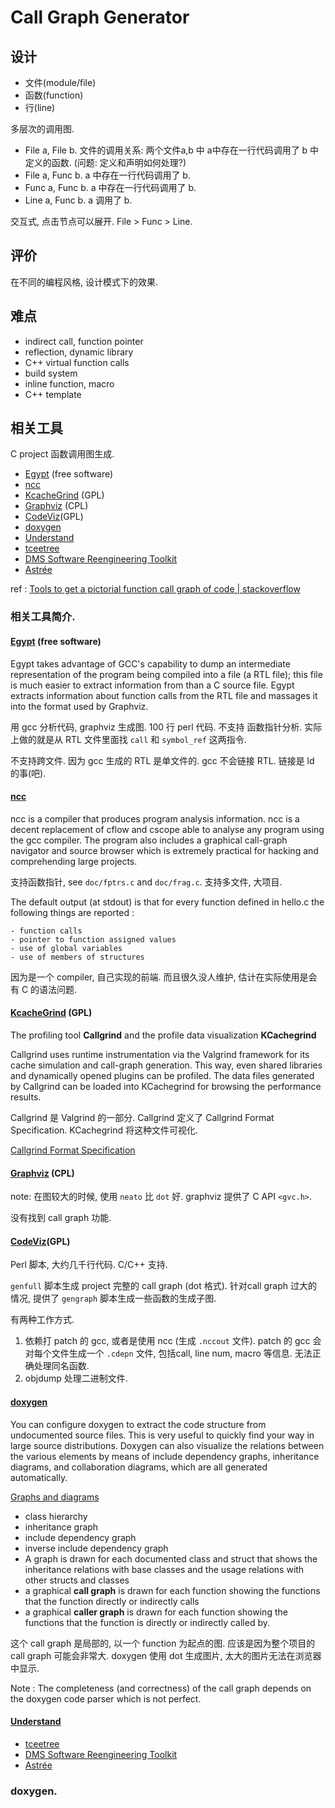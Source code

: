 # Call Graph Generator



## 设计

- 文件(module/file)
- 函数(function)
- 行(line)

多层次的调用图.

- File a, File b.
   文件的调用关系: 两个文件a,b 中 a中存在一行代码调用了 b 中定义的函数.
(问题: 定义和声明如何处理?)
-  File a, Func b.
  a 中存在一行代码调用了 b.
-  Func a, Func b.
  a 中存在一行代码调用了 b.
-  Line a, Func b.
   a 调用了 b.

交互式, 点击节点可以展开. File > Func > Line.


## 评价

在不同的编程风格, 设计模式下的效果.

## 难点

- indirect call, function pointer
- reflection, dynamic library
- C++ virtual function calls
- build system
- inline function, macro
- C++ template


## 相关工具

C project 函数调用图生成.

- [Egypt](http://www.gson.org/egypt/) (free software)
- [ncc](http://students.ceid.upatras.gr/~sxanth/ncc/)
- [KcacheGrind](https://kcachegrind.github.io/html/Home.html) (GPL)
- [Graphviz](http://www.graphviz.org/) (CPL)
- [CodeViz](https://github.com/petersenna/codeviz)(GPL)
- [doxygen](http://www.stack.nl/~dimitri/doxygen/)
- [Understand](https://scitools.com/features/)
- [tceetree](https://sourceforge.net/projects/tceetree/)
- [DMS Software Reengineering Toolkit](http://www.semanticdesigns.com/Products/DMS/DMSToolkit.html)
- [Astrée](https://www.absint.com/astree/index.htm)

ref :  [Tools to get a pictorial function call graph of code | stackoverflow](https://stackoverflow.com/questions/517589/tools-to-get-a-pictorial-function-call-graph-of-code)

### 相关工具简介.


####  [Egypt](http://www.gson.org/egypt/) (free software)

Egypt takes advantage of GCC's capability to dump an intermediate representation of the program being compiled into a file (a RTL file); this file is much easier to extract information from than a C source file. Egypt extracts information about function calls from the RTL file and massages it into the format used by Graphviz.

用 gcc 分析代码, graphviz 生成图.  100 行 perl 代码. 不支持 函数指针分析.
实际上做的就是从 RTL 文件里面找 `call` 和 `symbol_ref` 这两指令.

不支持跨文件. 因为 gcc 生成的 RTL 是单文件的. gcc 不会链接 RTL. 链接是 ld 的事(吧).

#### [ncc](http://students.ceid.upatras.gr/~sxanth/ncc/)

ncc is a compiler that produces program analysis information. ncc is a decent replacement of cflow and cscope able to analyse any program using the gcc compiler. The program also includes a graphical call-graph navigator and source browser which is extremely practical for hacking and comprehending large projects.

支持函数指针, see `doc/fptrs.c` and `doc/frag.c`. 支持多文件, 大项目.

The default output (at stdout) is that for every function defined in hello.c
the following things are reported :

    - function calls
    - pointer to function assigned values
    - use of global variables
    - use of members of structures

因为是一个 compiler, 自己实现的前端. 而且很久没人维护, 估计在实际使用是会有 C 的语法问题.


#### [KcacheGrind](https://kcachegrind.github.io/html/Home.html) (GPL)

The profiling tool **Callgrind** and the profile data visualization **KCachegrind**

Callgrind uses runtime instrumentation via the Valgrind framework for its cache simulation and call-graph generation. This way, even shared libraries and dynamically opened plugins can be profiled. The data files generated by Callgrind can be loaded into KCachegrind for browsing the performance results.

Callgrind 是 Valgrind 的一部分. Callgrind
定义了 Callgrind Format Specification. KCachegrind 将这种文件可视化.

[Callgrind Format Specification](http://valgrind.org/docs/manual/cl-format.html)



#### [Graphviz](http://www.graphviz.org/) (CPL)

note: 在图较大的时候, 使用  `neato` 比 `dot` 好. graphviz 提供了 C API `<gvc.h>`.

没有找到 call graph 功能.


#### [CodeViz](https://github.com/petersenna/codeviz)(GPL)


Perl 脚本, 大约几千行代码. C/C++ 支持.

`genfull` 脚本生成 project 完整的 call graph (dot 格式). 针对call graph 过大的
情况, 提供了 `gengraph` 脚本生成一些函数的生成子图.

有两种工作方式.
1. 依赖打 patch 的 gcc, 或者是使用 ncc (生成 `.nccout` 文件). patch 的 gcc 会对每个文件生成一个 `.cdepn` 文件, 包括call, line num, macro 等信息.  无法正确处理同名函数.
2. objdump 处理二进制文件.


#### [doxygen](http://www.stack.nl/~dimitri/doxygen/)

You can configure doxygen to extract the code structure from undocumented source files. This is very useful to quickly find your way in large source distributions. Doxygen can also visualize the relations between the various elements by means of include dependency graphs, inheritance diagrams, and collaboration diagrams, which are all generated automatically.


[Graphs and diagrams](http://www.stack.nl/~dimitri/doxygen/manual/diagrams.html)

- class hierarchy
- inheritance graph
- include dependency graph
- inverse include dependency graph
- A graph is drawn for each documented class and struct that shows the inheritance relations with base classes and the usage relations with other structs and classes
- a graphical **call graph** is drawn for each function showing the functions that the function directly or indirectly calls
-  a graphical **caller graph** is drawn for each function showing the functions that the function is directly or indirectly called by.

这个 call graph 是局部的, 以一个 function 为起点的图. 应该是因为整个项目的 call graph 可能会非常大. doxygen 使用 dot 生成图片, 太大的图片无法在浏览器中显示.

Note : The completeness (and correctness) of the call graph depends on the doxygen code parser which is not perfect.

#### [Understand](https://scitools.com/features/)




- [tceetree](https://sourceforge.net/projects/tceetree/)
- [DMS Software Reengineering Toolkit](http://www.semanticdesigns.com/Products/DMS/DMSToolkit.html)
- [Astrée](https://www.absint.com/astree/index.htm)



### doxygen.


